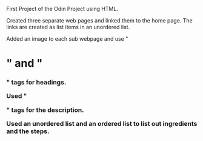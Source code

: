 First Project of the Odin Project using HTML.

Created three separate web pages and linked them to the home page. The links are created as list items in an unordered list.

Added an image to each sub webpage and use "<h1>" and "<h3>" tags for headings.

Used "<p>" tags for the description.

Used an unordered list and an ordered list to list out ingredients and the steps.
